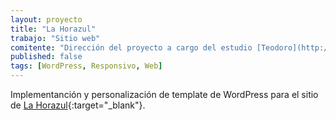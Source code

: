 ```yaml
---
layout: proyecto
title: "La Horazul"
trabajo: "Sitio web"
comitente: "Dirección del proyecto a cargo del estudio [Teodoro](http://mundoteodoro.com){:target="_blank"}."
published: false
tags: [WordPress, Responsivo, Web]
---
```


Implementanción y personalización de template de WordPress para el sitio de [La Horazul](http://lahorazul.com.ar/){:target="_blank"}.
